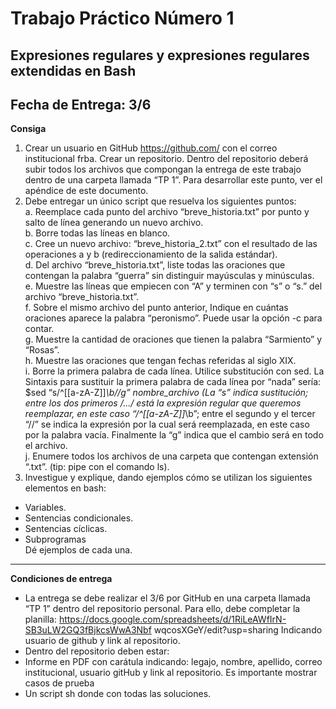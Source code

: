 # Trabajo Práctico Número 1
## Expresiones regulares y expresiones regulares extendidas en Bash

**Fecha de Entrega:** 3/6
---
**Consiga**

1. Crear un usuario en GitHub https://github.com/ con el correo institucional frba. Crear
un repositorio. Dentro del repositorio deberá subir todos los archivos que compongan
la entrega de este trabajo dentro de una carpeta llamada “TP 1”. Para desarrollar
este punto, ver el apéndice de este documento.
2. Debe entregar un único script que resuelva los siguientes puntos:  
  a. Reemplace cada punto del archivo “breve_historia.txt” por punto y salto de línea generando un nuevo archivo.  
  b. Borre todas las líneas en blanco.  
  c. Cree un nuevo archivo: “breve_historia_2.txt” con el resultado de las operaciones a y b (redireccionamiento de la salida estándar).  
  d. Del archivo “breve_historia.txt”, liste todas las oraciones que contengan la palabra “guerra” sin distinguir mayúsculas y minúsculas.  
  e. Muestre las líneas que empiecen con “A” y terminen con “s” o “s.” del archivo “breve_historia.txt”.  
  f. Sobre el mismo archivo del punto anterior, Indique en cuántas oraciones aparece la palabra “peronismo”. Puede usar la opción -c para contar.  
  g. Muestre la cantidad de oraciones que tienen la palabra “Sarmiento” y “Rosas”.  
  h. Muestre las oraciones que tengan fechas referidas al siglo XIX.  
  i. Borre la primera palabra de cada línea. Utilice substitución con sed. La Sintaxis para sustituir la primera palabra de cada línea por “nada” sería: $sed “s/^[[a-zA-Z]]*\b//g” nombre_archivo (La “s” indica sustitución; entre los dos primeros /.../ está la expresión regular que queremos reemplazar, en este caso “/^[[a-zA-Z]]*\b”; entre el segundo y el tercer “//” se indica la expresión por la cual será reemplazada, en este caso por la palabra vacía. Finalmente la “g” indica que el cambio será en todo el archivo.  
  j. Enumere todos los archivos de una carpeta que contengan extensión “.txt”. (tip: pipe con el comando ls).  
3. Investigue y explique, dando ejemplos cómo se utilizan los siguientes elementos en bash:
  - Variables.
  - Sentencias condicionales.
  - Sentencias cíclicas.
  - Subprogramas  
Dé ejemplos de cada una.  

---
**Condiciones de entrega**  

- La entrega se debe realizar el 3/6 por GitHub en una carpeta llamada “TP 1” dentro
del repositorio personal. Para ello, debe completar la planilla:
https://docs.google.com/spreadsheets/d/1RiLeAWfIrN-SB3uLW2GQ3fBjkcsWwA3Nbf
wqcosXGeY/edit?usp=sharing
Indicando usuario de github y link al repositorio.
- Dentro del repositorio deben estar:
- Informe en PDF con carátula indicando: legajo, nombre, apellido, correo
institucional, usuario gitHub y link al repositorio. Es importante mostrar casos
de prueba
- Un script sh donde con todas las soluciones.
